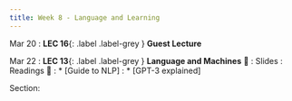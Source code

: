 ```yaml
---
title: Week 8 - Language and Learning
---
```


Mar 20
: **LEC 16**{: .label .label-grey } **Guest Lecture**

Mar 22
:  **LEC 13**{: .label .label-grey } **Language and Machines** 🎥
    : Slides
: Readings 📖
: * [Guide to NLP]
: * [GPT-3 explained]

Section:
